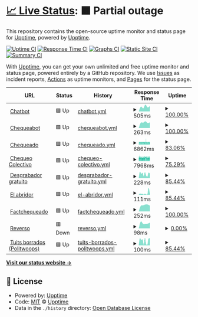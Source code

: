 # [📈 Live Status](https://upptime.github.io/upptime): <!--live status--> **🟧 Partial outage**

This repository contains the open-source uptime monitor and status page for [Upptime](https://upptime.js.org), powered by [Upptime](https://github.com/upptime/upptime).

[![Uptime CI](https://github.com/chequeado/status/workflows/Uptime%20CI/badge.svg)](https://github.com/chequeado/status/actions?query=workflow%3A%22Uptime+CI%22)
[![Response Time CI](https://github.com/chequeado/status/workflows/Response%20Time%20CI/badge.svg)](https://github.com/chequeado/status/actions?query=workflow%3A%22Response+Time+CI%22)
[![Graphs CI](https://github.com/chequeado/status/workflows/Graphs%20CI/badge.svg)](https://github.com/chequeado/status/actions?query=workflow%3A%22Graphs+CI%22)
[![Static Site CI](https://github.com/chequeado/status/workflows/Static%20Site%20CI/badge.svg)](https://github.com/chequeado/status/actions?query=workflow%3A%22Static+Site+CI%22)
[![Summary CI](https://github.com/chequeado/status/workflows/Summary%20CI/badge.svg)](https://github.com/chequeado/status/actions?query=workflow%3A%22Summary+CI%22)

With [Upptime](https://upptime.js.org), you can get your own unlimited and free uptime monitor and status page, powered entirely by a GitHub repository. We use [Issues](https://github.com/upptime/upptime/issues) as incident reports, [Actions](https://github.com/chequeado/status/actions) as uptime monitors, and [Pages](https://upptime.github.io/upptime) for the status page.

<!--start: status pages-->
<!-- This summary is generated by Upptime (https://github.com/upptime/upptime) -->
<!-- Do not edit this manually, your changes will be overwritten -->
<!-- prettier-ignore -->
| URL | Status | History | Response Time | Uptime |
| --- | ------ | ------- | ------------- | ------ |
| <img alt="" src="https://favicons.githubusercontent.com/chequeado.com" height="13"> [Chatbot](https://chequeado.com/chatbot) | 🟩 Up | [chatbot.yml](https://github.com/chequeado/status/commits/HEAD/history/chatbot.yml) | <details><summary><img alt="Response time graph" src="./graphs/chatbot/response-time-week.png" height="20"> 505ms</summary><br><a href="https://chequeado.github.io/status/history/chatbot"><img alt="Response time 703" src="https://img.shields.io/endpoint?url=https%3A%2F%2Fraw.githubusercontent.com%2Fchequeado%2Fstatus%2FHEAD%2Fapi%2Fchatbot%2Fresponse-time.json"></a><br><a href="https://chequeado.github.io/status/history/chatbot"><img alt="24-hour response time 0" src="https://img.shields.io/endpoint?url=https%3A%2F%2Fraw.githubusercontent.com%2Fchequeado%2Fstatus%2FHEAD%2Fapi%2Fchatbot%2Fresponse-time-day.json"></a><br><a href="https://chequeado.github.io/status/history/chatbot"><img alt="7-day response time 505" src="https://img.shields.io/endpoint?url=https%3A%2F%2Fraw.githubusercontent.com%2Fchequeado%2Fstatus%2FHEAD%2Fapi%2Fchatbot%2Fresponse-time-week.json"></a><br><a href="https://chequeado.github.io/status/history/chatbot"><img alt="30-day response time 336" src="https://img.shields.io/endpoint?url=https%3A%2F%2Fraw.githubusercontent.com%2Fchequeado%2Fstatus%2FHEAD%2Fapi%2Fchatbot%2Fresponse-time-month.json"></a><br><a href="https://chequeado.github.io/status/history/chatbot"><img alt="1-year response time 703" src="https://img.shields.io/endpoint?url=https%3A%2F%2Fraw.githubusercontent.com%2Fchequeado%2Fstatus%2FHEAD%2Fapi%2Fchatbot%2Fresponse-time-year.json"></a></details> | <details><summary><a href="https://chequeado.github.io/status/history/chatbot">100.00%</a></summary><a href="https://chequeado.github.io/status/history/chatbot"><img alt="All-time uptime 90.14%" src="https://img.shields.io/endpoint?url=https%3A%2F%2Fraw.githubusercontent.com%2Fchequeado%2Fstatus%2FHEAD%2Fapi%2Fchatbot%2Fuptime.json"></a><br><a href="https://chequeado.github.io/status/history/chatbot"><img alt="24-hour uptime 100.00%" src="https://img.shields.io/endpoint?url=https%3A%2F%2Fraw.githubusercontent.com%2Fchequeado%2Fstatus%2FHEAD%2Fapi%2Fchatbot%2Fuptime-day.json"></a><br><a href="https://chequeado.github.io/status/history/chatbot"><img alt="7-day uptime 100.00%" src="https://img.shields.io/endpoint?url=https%3A%2F%2Fraw.githubusercontent.com%2Fchequeado%2Fstatus%2FHEAD%2Fapi%2Fchatbot%2Fuptime-week.json"></a><br><a href="https://chequeado.github.io/status/history/chatbot"><img alt="30-day uptime 54.01%" src="https://img.shields.io/endpoint?url=https%3A%2F%2Fraw.githubusercontent.com%2Fchequeado%2Fstatus%2FHEAD%2Fapi%2Fchatbot%2Fuptime-month.json"></a><br><a href="https://chequeado.github.io/status/history/chatbot"><img alt="1-year uptime 90.14%" src="https://img.shields.io/endpoint?url=https%3A%2F%2Fraw.githubusercontent.com%2Fchequeado%2Fstatus%2FHEAD%2Fapi%2Fchatbot%2Fuptime-year.json"></a></details>
| <img alt="" src="https://favicons.githubusercontent.com/chequeabot.com" height="13"> [Chequeabot](https://chequeabot.com) | 🟩 Up | [chequeabot.yml](https://github.com/chequeado/status/commits/HEAD/history/chequeabot.yml) | <details><summary><img alt="Response time graph" src="./graphs/chequeabot/response-time-week.png" height="20"> 263ms</summary><br><a href="https://chequeado.github.io/status/history/chequeabot"><img alt="Response time 274" src="https://img.shields.io/endpoint?url=https%3A%2F%2Fraw.githubusercontent.com%2Fchequeado%2Fstatus%2FHEAD%2Fapi%2Fchequeabot%2Fresponse-time.json"></a><br><a href="https://chequeado.github.io/status/history/chequeabot"><img alt="24-hour response time 0" src="https://img.shields.io/endpoint?url=https%3A%2F%2Fraw.githubusercontent.com%2Fchequeado%2Fstatus%2FHEAD%2Fapi%2Fchequeabot%2Fresponse-time-day.json"></a><br><a href="https://chequeado.github.io/status/history/chequeabot"><img alt="7-day response time 263" src="https://img.shields.io/endpoint?url=https%3A%2F%2Fraw.githubusercontent.com%2Fchequeado%2Fstatus%2FHEAD%2Fapi%2Fchequeabot%2Fresponse-time-week.json"></a><br><a href="https://chequeado.github.io/status/history/chequeabot"><img alt="30-day response time 286" src="https://img.shields.io/endpoint?url=https%3A%2F%2Fraw.githubusercontent.com%2Fchequeado%2Fstatus%2FHEAD%2Fapi%2Fchequeabot%2Fresponse-time-month.json"></a><br><a href="https://chequeado.github.io/status/history/chequeabot"><img alt="1-year response time 274" src="https://img.shields.io/endpoint?url=https%3A%2F%2Fraw.githubusercontent.com%2Fchequeado%2Fstatus%2FHEAD%2Fapi%2Fchequeabot%2Fresponse-time-year.json"></a></details> | <details><summary><a href="https://chequeado.github.io/status/history/chequeabot">100.00%</a></summary><a href="https://chequeado.github.io/status/history/chequeabot"><img alt="All-time uptime 99.93%" src="https://img.shields.io/endpoint?url=https%3A%2F%2Fraw.githubusercontent.com%2Fchequeado%2Fstatus%2FHEAD%2Fapi%2Fchequeabot%2Fuptime.json"></a><br><a href="https://chequeado.github.io/status/history/chequeabot"><img alt="24-hour uptime 100.00%" src="https://img.shields.io/endpoint?url=https%3A%2F%2Fraw.githubusercontent.com%2Fchequeado%2Fstatus%2FHEAD%2Fapi%2Fchequeabot%2Fuptime-day.json"></a><br><a href="https://chequeado.github.io/status/history/chequeabot"><img alt="7-day uptime 100.00%" src="https://img.shields.io/endpoint?url=https%3A%2F%2Fraw.githubusercontent.com%2Fchequeado%2Fstatus%2FHEAD%2Fapi%2Fchequeabot%2Fuptime-week.json"></a><br><a href="https://chequeado.github.io/status/history/chequeabot"><img alt="30-day uptime 100.00%" src="https://img.shields.io/endpoint?url=https%3A%2F%2Fraw.githubusercontent.com%2Fchequeado%2Fstatus%2FHEAD%2Fapi%2Fchequeabot%2Fuptime-month.json"></a><br><a href="https://chequeado.github.io/status/history/chequeabot"><img alt="1-year uptime 99.93%" src="https://img.shields.io/endpoint?url=https%3A%2F%2Fraw.githubusercontent.com%2Fchequeado%2Fstatus%2FHEAD%2Fapi%2Fchequeabot%2Fuptime-year.json"></a></details>
| <img alt="" src="https://favicons.githubusercontent.com/chequeado.com" height="13"> [Chequeado](https://chequeado.com) | 🟩 Up | [chequeado.yml](https://github.com/chequeado/status/commits/HEAD/history/chequeado.yml) | <details><summary><img alt="Response time graph" src="./graphs/chequeado/response-time-week.png" height="20"> 6862ms</summary><br><a href="https://chequeado.github.io/status/history/chequeado"><img alt="Response time 4305" src="https://img.shields.io/endpoint?url=https%3A%2F%2Fraw.githubusercontent.com%2Fchequeado%2Fstatus%2FHEAD%2Fapi%2Fchequeado%2Fresponse-time.json"></a><br><a href="https://chequeado.github.io/status/history/chequeado"><img alt="24-hour response time 6614" src="https://img.shields.io/endpoint?url=https%3A%2F%2Fraw.githubusercontent.com%2Fchequeado%2Fstatus%2FHEAD%2Fapi%2Fchequeado%2Fresponse-time-day.json"></a><br><a href="https://chequeado.github.io/status/history/chequeado"><img alt="7-day response time 6862" src="https://img.shields.io/endpoint?url=https%3A%2F%2Fraw.githubusercontent.com%2Fchequeado%2Fstatus%2FHEAD%2Fapi%2Fchequeado%2Fresponse-time-week.json"></a><br><a href="https://chequeado.github.io/status/history/chequeado"><img alt="30-day response time 6157" src="https://img.shields.io/endpoint?url=https%3A%2F%2Fraw.githubusercontent.com%2Fchequeado%2Fstatus%2FHEAD%2Fapi%2Fchequeado%2Fresponse-time-month.json"></a><br><a href="https://chequeado.github.io/status/history/chequeado"><img alt="1-year response time 4305" src="https://img.shields.io/endpoint?url=https%3A%2F%2Fraw.githubusercontent.com%2Fchequeado%2Fstatus%2FHEAD%2Fapi%2Fchequeado%2Fresponse-time-year.json"></a></details> | <details><summary><a href="https://chequeado.github.io/status/history/chequeado">83.06%</a></summary><a href="https://chequeado.github.io/status/history/chequeado"><img alt="All-time uptime 88.32%" src="https://img.shields.io/endpoint?url=https%3A%2F%2Fraw.githubusercontent.com%2Fchequeado%2Fstatus%2FHEAD%2Fapi%2Fchequeado%2Fuptime.json"></a><br><a href="https://chequeado.github.io/status/history/chequeado"><img alt="24-hour uptime 96.37%" src="https://img.shields.io/endpoint?url=https%3A%2F%2Fraw.githubusercontent.com%2Fchequeado%2Fstatus%2FHEAD%2Fapi%2Fchequeado%2Fuptime-day.json"></a><br><a href="https://chequeado.github.io/status/history/chequeado"><img alt="7-day uptime 83.06%" src="https://img.shields.io/endpoint?url=https%3A%2F%2Fraw.githubusercontent.com%2Fchequeado%2Fstatus%2FHEAD%2Fapi%2Fchequeado%2Fuptime-week.json"></a><br><a href="https://chequeado.github.io/status/history/chequeado"><img alt="30-day uptime 47.36%" src="https://img.shields.io/endpoint?url=https%3A%2F%2Fraw.githubusercontent.com%2Fchequeado%2Fstatus%2FHEAD%2Fapi%2Fchequeado%2Fuptime-month.json"></a><br><a href="https://chequeado.github.io/status/history/chequeado"><img alt="1-year uptime 88.32%" src="https://img.shields.io/endpoint?url=https%3A%2F%2Fraw.githubusercontent.com%2Fchequeado%2Fstatus%2FHEAD%2Fapi%2Fchequeado%2Fuptime-year.json"></a></details>
| <img alt="" src="https://favicons.githubusercontent.com/chequeado.com" height="13"> [Chequeo Colectivo](https://chequeado.com/colectivo) | 🟩 Up | [chequeo-colectivo.yml](https://github.com/chequeado/status/commits/HEAD/history/chequeo-colectivo.yml) | <details><summary><img alt="Response time graph" src="./graphs/chequeo-colectivo/response-time-week.png" height="20"> 7968ms</summary><br><a href="https://chequeado.github.io/status/history/chequeo-colectivo"><img alt="Response time 6429" src="https://img.shields.io/endpoint?url=https%3A%2F%2Fraw.githubusercontent.com%2Fchequeado%2Fstatus%2FHEAD%2Fapi%2Fchequeo-colectivo%2Fresponse-time.json"></a><br><a href="https://chequeado.github.io/status/history/chequeo-colectivo"><img alt="24-hour response time 8196" src="https://img.shields.io/endpoint?url=https%3A%2F%2Fraw.githubusercontent.com%2Fchequeado%2Fstatus%2FHEAD%2Fapi%2Fchequeo-colectivo%2Fresponse-time-day.json"></a><br><a href="https://chequeado.github.io/status/history/chequeo-colectivo"><img alt="7-day response time 7968" src="https://img.shields.io/endpoint?url=https%3A%2F%2Fraw.githubusercontent.com%2Fchequeado%2Fstatus%2FHEAD%2Fapi%2Fchequeo-colectivo%2Fresponse-time-week.json"></a><br><a href="https://chequeado.github.io/status/history/chequeo-colectivo"><img alt="30-day response time 7684" src="https://img.shields.io/endpoint?url=https%3A%2F%2Fraw.githubusercontent.com%2Fchequeado%2Fstatus%2FHEAD%2Fapi%2Fchequeo-colectivo%2Fresponse-time-month.json"></a><br><a href="https://chequeado.github.io/status/history/chequeo-colectivo"><img alt="1-year response time 6429" src="https://img.shields.io/endpoint?url=https%3A%2F%2Fraw.githubusercontent.com%2Fchequeado%2Fstatus%2FHEAD%2Fapi%2Fchequeo-colectivo%2Fresponse-time-year.json"></a></details> | <details><summary><a href="https://chequeado.github.io/status/history/chequeo-colectivo">75.29%</a></summary><a href="https://chequeado.github.io/status/history/chequeo-colectivo"><img alt="All-time uptime 70.73%" src="https://img.shields.io/endpoint?url=https%3A%2F%2Fraw.githubusercontent.com%2Fchequeado%2Fstatus%2FHEAD%2Fapi%2Fchequeo-colectivo%2Fuptime.json"></a><br><a href="https://chequeado.github.io/status/history/chequeo-colectivo"><img alt="24-hour uptime 90.51%" src="https://img.shields.io/endpoint?url=https%3A%2F%2Fraw.githubusercontent.com%2Fchequeado%2Fstatus%2FHEAD%2Fapi%2Fchequeo-colectivo%2Fuptime-day.json"></a><br><a href="https://chequeado.github.io/status/history/chequeo-colectivo"><img alt="7-day uptime 75.29%" src="https://img.shields.io/endpoint?url=https%3A%2F%2Fraw.githubusercontent.com%2Fchequeado%2Fstatus%2FHEAD%2Fapi%2Fchequeo-colectivo%2Fuptime-week.json"></a><br><a href="https://chequeado.github.io/status/history/chequeo-colectivo"><img alt="30-day uptime 42.29%" src="https://img.shields.io/endpoint?url=https%3A%2F%2Fraw.githubusercontent.com%2Fchequeado%2Fstatus%2FHEAD%2Fapi%2Fchequeo-colectivo%2Fuptime-month.json"></a><br><a href="https://chequeado.github.io/status/history/chequeo-colectivo"><img alt="1-year uptime 70.73%" src="https://img.shields.io/endpoint?url=https%3A%2F%2Fraw.githubusercontent.com%2Fchequeado%2Fstatus%2FHEAD%2Fapi%2Fchequeo-colectivo%2Fuptime-year.json"></a></details>
| <img alt="" src="https://favicons.githubusercontent.com/chequeabot.chequeado.com" height="13"> [Desgrabador gratuito](https://chequeabot.chequeado.com/desgrabador/) | 🟩 Up | [desgrabador-gratuito.yml](https://github.com/chequeado/status/commits/HEAD/history/desgrabador-gratuito.yml) | <details><summary><img alt="Response time graph" src="./graphs/desgrabador-gratuito/response-time-week.png" height="20"> 228ms</summary><br><a href="https://chequeado.github.io/status/history/desgrabador-gratuito"><img alt="Response time 3146" src="https://img.shields.io/endpoint?url=https%3A%2F%2Fraw.githubusercontent.com%2Fchequeado%2Fstatus%2FHEAD%2Fapi%2Fdesgrabador-gratuito%2Fresponse-time.json"></a><br><a href="https://chequeado.github.io/status/history/desgrabador-gratuito"><img alt="24-hour response time 0" src="https://img.shields.io/endpoint?url=https%3A%2F%2Fraw.githubusercontent.com%2Fchequeado%2Fstatus%2FHEAD%2Fapi%2Fdesgrabador-gratuito%2Fresponse-time-day.json"></a><br><a href="https://chequeado.github.io/status/history/desgrabador-gratuito"><img alt="7-day response time 228" src="https://img.shields.io/endpoint?url=https%3A%2F%2Fraw.githubusercontent.com%2Fchequeado%2Fstatus%2FHEAD%2Fapi%2Fdesgrabador-gratuito%2Fresponse-time-week.json"></a><br><a href="https://chequeado.github.io/status/history/desgrabador-gratuito"><img alt="30-day response time 179" src="https://img.shields.io/endpoint?url=https%3A%2F%2Fraw.githubusercontent.com%2Fchequeado%2Fstatus%2FHEAD%2Fapi%2Fdesgrabador-gratuito%2Fresponse-time-month.json"></a><br><a href="https://chequeado.github.io/status/history/desgrabador-gratuito"><img alt="1-year response time 3146" src="https://img.shields.io/endpoint?url=https%3A%2F%2Fraw.githubusercontent.com%2Fchequeado%2Fstatus%2FHEAD%2Fapi%2Fdesgrabador-gratuito%2Fresponse-time-year.json"></a></details> | <details><summary><a href="https://chequeado.github.io/status/history/desgrabador-gratuito">85.44%</a></summary><a href="https://chequeado.github.io/status/history/desgrabador-gratuito"><img alt="All-time uptime 86.32%" src="https://img.shields.io/endpoint?url=https%3A%2F%2Fraw.githubusercontent.com%2Fchequeado%2Fstatus%2FHEAD%2Fapi%2Fdesgrabador-gratuito%2Fuptime.json"></a><br><a href="https://chequeado.github.io/status/history/desgrabador-gratuito"><img alt="24-hour uptime 100.00%" src="https://img.shields.io/endpoint?url=https%3A%2F%2Fraw.githubusercontent.com%2Fchequeado%2Fstatus%2FHEAD%2Fapi%2Fdesgrabador-gratuito%2Fuptime-day.json"></a><br><a href="https://chequeado.github.io/status/history/desgrabador-gratuito"><img alt="7-day uptime 85.44%" src="https://img.shields.io/endpoint?url=https%3A%2F%2Fraw.githubusercontent.com%2Fchequeado%2Fstatus%2FHEAD%2Fapi%2Fdesgrabador-gratuito%2Fuptime-week.json"></a><br><a href="https://chequeado.github.io/status/history/desgrabador-gratuito"><img alt="30-day uptime 48.25%" src="https://img.shields.io/endpoint?url=https%3A%2F%2Fraw.githubusercontent.com%2Fchequeado%2Fstatus%2FHEAD%2Fapi%2Fdesgrabador-gratuito%2Fuptime-month.json"></a><br><a href="https://chequeado.github.io/status/history/desgrabador-gratuito"><img alt="1-year uptime 86.32%" src="https://img.shields.io/endpoint?url=https%3A%2F%2Fraw.githubusercontent.com%2Fchequeado%2Fstatus%2FHEAD%2Fapi%2Fdesgrabador-gratuito%2Fuptime-year.json"></a></details>
| <img alt="" src="https://favicons.githubusercontent.com/chequeado.com" height="13"> [El abridor](https://chequeado.com/elabridor/) | 🟩 Up | [el-abridor.yml](https://github.com/chequeado/status/commits/HEAD/history/el-abridor.yml) | <details><summary><img alt="Response time graph" src="./graphs/el-abridor/response-time-week.png" height="20"> 111ms</summary><br><a href="https://chequeado.github.io/status/history/el-abridor"><img alt="Response time 138" src="https://img.shields.io/endpoint?url=https%3A%2F%2Fraw.githubusercontent.com%2Fchequeado%2Fstatus%2FHEAD%2Fapi%2Fel-abridor%2Fresponse-time.json"></a><br><a href="https://chequeado.github.io/status/history/el-abridor"><img alt="24-hour response time 0" src="https://img.shields.io/endpoint?url=https%3A%2F%2Fraw.githubusercontent.com%2Fchequeado%2Fstatus%2FHEAD%2Fapi%2Fel-abridor%2Fresponse-time-day.json"></a><br><a href="https://chequeado.github.io/status/history/el-abridor"><img alt="7-day response time 111" src="https://img.shields.io/endpoint?url=https%3A%2F%2Fraw.githubusercontent.com%2Fchequeado%2Fstatus%2FHEAD%2Fapi%2Fel-abridor%2Fresponse-time-week.json"></a><br><a href="https://chequeado.github.io/status/history/el-abridor"><img alt="30-day response time 72" src="https://img.shields.io/endpoint?url=https%3A%2F%2Fraw.githubusercontent.com%2Fchequeado%2Fstatus%2FHEAD%2Fapi%2Fel-abridor%2Fresponse-time-month.json"></a><br><a href="https://chequeado.github.io/status/history/el-abridor"><img alt="1-year response time 138" src="https://img.shields.io/endpoint?url=https%3A%2F%2Fraw.githubusercontent.com%2Fchequeado%2Fstatus%2FHEAD%2Fapi%2Fel-abridor%2Fresponse-time-year.json"></a></details> | <details><summary><a href="https://chequeado.github.io/status/history/el-abridor">85.44%</a></summary><a href="https://chequeado.github.io/status/history/el-abridor"><img alt="All-time uptime 86.97%" src="https://img.shields.io/endpoint?url=https%3A%2F%2Fraw.githubusercontent.com%2Fchequeado%2Fstatus%2FHEAD%2Fapi%2Fel-abridor%2Fuptime.json"></a><br><a href="https://chequeado.github.io/status/history/el-abridor"><img alt="24-hour uptime 100.00%" src="https://img.shields.io/endpoint?url=https%3A%2F%2Fraw.githubusercontent.com%2Fchequeado%2Fstatus%2FHEAD%2Fapi%2Fel-abridor%2Fuptime-day.json"></a><br><a href="https://chequeado.github.io/status/history/el-abridor"><img alt="7-day uptime 85.44%" src="https://img.shields.io/endpoint?url=https%3A%2F%2Fraw.githubusercontent.com%2Fchequeado%2Fstatus%2FHEAD%2Fapi%2Fel-abridor%2Fuptime-week.json"></a><br><a href="https://chequeado.github.io/status/history/el-abridor"><img alt="30-day uptime 48.25%" src="https://img.shields.io/endpoint?url=https%3A%2F%2Fraw.githubusercontent.com%2Fchequeado%2Fstatus%2FHEAD%2Fapi%2Fel-abridor%2Fuptime-month.json"></a><br><a href="https://chequeado.github.io/status/history/el-abridor"><img alt="1-year uptime 86.97%" src="https://img.shields.io/endpoint?url=https%3A%2F%2Fraw.githubusercontent.com%2Fchequeado%2Fstatus%2FHEAD%2Fapi%2Fel-abridor%2Fuptime-year.json"></a></details>
| <img alt="" src="https://favicons.githubusercontent.com/factchequeado.com" height="13"> [Factchequeado](https://factchequeado.com) | 🟩 Up | [factchequeado.yml](https://github.com/chequeado/status/commits/HEAD/history/factchequeado.yml) | <details><summary><img alt="Response time graph" src="./graphs/factchequeado/response-time-week.png" height="20"> 252ms</summary><br><a href="https://chequeado.github.io/status/history/factchequeado"><img alt="Response time 243" src="https://img.shields.io/endpoint?url=https%3A%2F%2Fraw.githubusercontent.com%2Fchequeado%2Fstatus%2FHEAD%2Fapi%2Ffactchequeado%2Fresponse-time.json"></a><br><a href="https://chequeado.github.io/status/history/factchequeado"><img alt="24-hour response time 0" src="https://img.shields.io/endpoint?url=https%3A%2F%2Fraw.githubusercontent.com%2Fchequeado%2Fstatus%2FHEAD%2Fapi%2Ffactchequeado%2Fresponse-time-day.json"></a><br><a href="https://chequeado.github.io/status/history/factchequeado"><img alt="7-day response time 252" src="https://img.shields.io/endpoint?url=https%3A%2F%2Fraw.githubusercontent.com%2Fchequeado%2Fstatus%2FHEAD%2Fapi%2Ffactchequeado%2Fresponse-time-week.json"></a><br><a href="https://chequeado.github.io/status/history/factchequeado"><img alt="30-day response time 255" src="https://img.shields.io/endpoint?url=https%3A%2F%2Fraw.githubusercontent.com%2Fchequeado%2Fstatus%2FHEAD%2Fapi%2Ffactchequeado%2Fresponse-time-month.json"></a><br><a href="https://chequeado.github.io/status/history/factchequeado"><img alt="1-year response time 243" src="https://img.shields.io/endpoint?url=https%3A%2F%2Fraw.githubusercontent.com%2Fchequeado%2Fstatus%2FHEAD%2Fapi%2Ffactchequeado%2Fresponse-time-year.json"></a></details> | <details><summary><a href="https://chequeado.github.io/status/history/factchequeado">100.00%</a></summary><a href="https://chequeado.github.io/status/history/factchequeado"><img alt="All-time uptime 99.89%" src="https://img.shields.io/endpoint?url=https%3A%2F%2Fraw.githubusercontent.com%2Fchequeado%2Fstatus%2FHEAD%2Fapi%2Ffactchequeado%2Fuptime.json"></a><br><a href="https://chequeado.github.io/status/history/factchequeado"><img alt="24-hour uptime 100.00%" src="https://img.shields.io/endpoint?url=https%3A%2F%2Fraw.githubusercontent.com%2Fchequeado%2Fstatus%2FHEAD%2Fapi%2Ffactchequeado%2Fuptime-day.json"></a><br><a href="https://chequeado.github.io/status/history/factchequeado"><img alt="7-day uptime 100.00%" src="https://img.shields.io/endpoint?url=https%3A%2F%2Fraw.githubusercontent.com%2Fchequeado%2Fstatus%2FHEAD%2Fapi%2Ffactchequeado%2Fuptime-week.json"></a><br><a href="https://chequeado.github.io/status/history/factchequeado"><img alt="30-day uptime 100.00%" src="https://img.shields.io/endpoint?url=https%3A%2F%2Fraw.githubusercontent.com%2Fchequeado%2Fstatus%2FHEAD%2Fapi%2Ffactchequeado%2Fuptime-month.json"></a><br><a href="https://chequeado.github.io/status/history/factchequeado"><img alt="1-year uptime 99.89%" src="https://img.shields.io/endpoint?url=https%3A%2F%2Fraw.githubusercontent.com%2Fchequeado%2Fstatus%2FHEAD%2Fapi%2Ffactchequeado%2Fuptime-year.json"></a></details>
| <img alt="" src="https://favicons.githubusercontent.com/reversoar.com" height="13"> [Reverso](https://reversoar.com) | 🟥 Down | [reverso.yml](https://github.com/chequeado/status/commits/HEAD/history/reverso.yml) | <details><summary><img alt="Response time graph" src="./graphs/reverso/response-time-week.png" height="20"> 98ms</summary><br><a href="https://chequeado.github.io/status/history/reverso"><img alt="Response time 2021" src="https://img.shields.io/endpoint?url=https%3A%2F%2Fraw.githubusercontent.com%2Fchequeado%2Fstatus%2FHEAD%2Fapi%2Freverso%2Fresponse-time.json"></a><br><a href="https://chequeado.github.io/status/history/reverso"><img alt="24-hour response time 0" src="https://img.shields.io/endpoint?url=https%3A%2F%2Fraw.githubusercontent.com%2Fchequeado%2Fstatus%2FHEAD%2Fapi%2Freverso%2Fresponse-time-day.json"></a><br><a href="https://chequeado.github.io/status/history/reverso"><img alt="7-day response time 98" src="https://img.shields.io/endpoint?url=https%3A%2F%2Fraw.githubusercontent.com%2Fchequeado%2Fstatus%2FHEAD%2Fapi%2Freverso%2Fresponse-time-week.json"></a><br><a href="https://chequeado.github.io/status/history/reverso"><img alt="30-day response time 2932" src="https://img.shields.io/endpoint?url=https%3A%2F%2Fraw.githubusercontent.com%2Fchequeado%2Fstatus%2FHEAD%2Fapi%2Freverso%2Fresponse-time-month.json"></a><br><a href="https://chequeado.github.io/status/history/reverso"><img alt="1-year response time 2021" src="https://img.shields.io/endpoint?url=https%3A%2F%2Fraw.githubusercontent.com%2Fchequeado%2Fstatus%2FHEAD%2Fapi%2Freverso%2Fresponse-time-year.json"></a></details> | <details><summary><a href="https://chequeado.github.io/status/history/reverso">0.00%</a></summary><a href="https://chequeado.github.io/status/history/reverso"><img alt="All-time uptime 76.55%" src="https://img.shields.io/endpoint?url=https%3A%2F%2Fraw.githubusercontent.com%2Fchequeado%2Fstatus%2FHEAD%2Fapi%2Freverso%2Fuptime.json"></a><br><a href="https://chequeado.github.io/status/history/reverso"><img alt="24-hour uptime 0.00%" src="https://img.shields.io/endpoint?url=https%3A%2F%2Fraw.githubusercontent.com%2Fchequeado%2Fstatus%2FHEAD%2Fapi%2Freverso%2Fuptime-day.json"></a><br><a href="https://chequeado.github.io/status/history/reverso"><img alt="7-day uptime 0.00%" src="https://img.shields.io/endpoint?url=https%3A%2F%2Fraw.githubusercontent.com%2Fchequeado%2Fstatus%2FHEAD%2Fapi%2Freverso%2Fuptime-week.json"></a><br><a href="https://chequeado.github.io/status/history/reverso"><img alt="30-day uptime 36.55%" src="https://img.shields.io/endpoint?url=https%3A%2F%2Fraw.githubusercontent.com%2Fchequeado%2Fstatus%2FHEAD%2Fapi%2Freverso%2Fuptime-month.json"></a><br><a href="https://chequeado.github.io/status/history/reverso"><img alt="1-year uptime 76.55%" src="https://img.shields.io/endpoint?url=https%3A%2F%2Fraw.githubusercontent.com%2Fchequeado%2Fstatus%2FHEAD%2Fapi%2Freverso%2Fuptime-year.json"></a></details>
| <img alt="" src="https://favicons.githubusercontent.com/chequeado.com" height="13"> [Tuits borrados (Politwoops)](https://chequeado.com/tuitsborrados) | 🟩 Up | [tuits-borrados-politwoops.yml](https://github.com/chequeado/status/commits/HEAD/history/tuits-borrados-politwoops.yml) | <details><summary><img alt="Response time graph" src="./graphs/tuits-borrados-politwoops/response-time-week.png" height="20"> 100ms</summary><br><a href="https://chequeado.github.io/status/history/tuits-borrados-politwoops"><img alt="Response time 110" src="https://img.shields.io/endpoint?url=https%3A%2F%2Fraw.githubusercontent.com%2Fchequeado%2Fstatus%2FHEAD%2Fapi%2Ftuits-borrados-politwoops%2Fresponse-time.json"></a><br><a href="https://chequeado.github.io/status/history/tuits-borrados-politwoops"><img alt="24-hour response time 0" src="https://img.shields.io/endpoint?url=https%3A%2F%2Fraw.githubusercontent.com%2Fchequeado%2Fstatus%2FHEAD%2Fapi%2Ftuits-borrados-politwoops%2Fresponse-time-day.json"></a><br><a href="https://chequeado.github.io/status/history/tuits-borrados-politwoops"><img alt="7-day response time 100" src="https://img.shields.io/endpoint?url=https%3A%2F%2Fraw.githubusercontent.com%2Fchequeado%2Fstatus%2FHEAD%2Fapi%2Ftuits-borrados-politwoops%2Fresponse-time-week.json"></a><br><a href="https://chequeado.github.io/status/history/tuits-borrados-politwoops"><img alt="30-day response time 80" src="https://img.shields.io/endpoint?url=https%3A%2F%2Fraw.githubusercontent.com%2Fchequeado%2Fstatus%2FHEAD%2Fapi%2Ftuits-borrados-politwoops%2Fresponse-time-month.json"></a><br><a href="https://chequeado.github.io/status/history/tuits-borrados-politwoops"><img alt="1-year response time 110" src="https://img.shields.io/endpoint?url=https%3A%2F%2Fraw.githubusercontent.com%2Fchequeado%2Fstatus%2FHEAD%2Fapi%2Ftuits-borrados-politwoops%2Fresponse-time-year.json"></a></details> | <details><summary><a href="https://chequeado.github.io/status/history/tuits-borrados-politwoops">85.44%</a></summary><a href="https://chequeado.github.io/status/history/tuits-borrados-politwoops"><img alt="All-time uptime 85.28%" src="https://img.shields.io/endpoint?url=https%3A%2F%2Fraw.githubusercontent.com%2Fchequeado%2Fstatus%2FHEAD%2Fapi%2Ftuits-borrados-politwoops%2Fuptime.json"></a><br><a href="https://chequeado.github.io/status/history/tuits-borrados-politwoops"><img alt="24-hour uptime 100.00%" src="https://img.shields.io/endpoint?url=https%3A%2F%2Fraw.githubusercontent.com%2Fchequeado%2Fstatus%2FHEAD%2Fapi%2Ftuits-borrados-politwoops%2Fuptime-day.json"></a><br><a href="https://chequeado.github.io/status/history/tuits-borrados-politwoops"><img alt="7-day uptime 85.44%" src="https://img.shields.io/endpoint?url=https%3A%2F%2Fraw.githubusercontent.com%2Fchequeado%2Fstatus%2FHEAD%2Fapi%2Ftuits-borrados-politwoops%2Fuptime-week.json"></a><br><a href="https://chequeado.github.io/status/history/tuits-borrados-politwoops"><img alt="30-day uptime 48.25%" src="https://img.shields.io/endpoint?url=https%3A%2F%2Fraw.githubusercontent.com%2Fchequeado%2Fstatus%2FHEAD%2Fapi%2Ftuits-borrados-politwoops%2Fuptime-month.json"></a><br><a href="https://chequeado.github.io/status/history/tuits-borrados-politwoops"><img alt="1-year uptime 85.28%" src="https://img.shields.io/endpoint?url=https%3A%2F%2Fraw.githubusercontent.com%2Fchequeado%2Fstatus%2FHEAD%2Fapi%2Ftuits-borrados-politwoops%2Fuptime-year.json"></a></details>

<!--end: status pages-->

[**Visit our status website →**](https://upptime.github.io/upptime)

## 📄 License

- Powered by: [Upptime](https://github.com/upptime/upptime)
- Code: [MIT](./LICENSE) © [Upptime](https://upptime.js.org)
- Data in the `./history` directory: [Open Database License](https://opendatacommons.org/licenses/odbl/1-0/)
